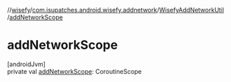 //[wisefy](../../../index.md)/[com.isupatches.android.wisefy.addnetwork](../index.md)/[WisefyAddNetworkUtil](index.md)/[addNetworkScope](add-network-scope.md)

# addNetworkScope

[androidJvm]\
private val [addNetworkScope](add-network-scope.md): CoroutineScope
